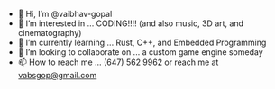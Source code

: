 - 👋 Hi, I’m @vaibhav-gopal
- 👀 I’m interested in ... CODING!!!! (and also music, 3D art, and cinematography)
- 🌱 I’m currently learning ... Rust, C++, and Embedded Programming
- 💞️ I’m looking to collaborate on ... a custom game engine someday
- 📫 How to reach me ... (647) 562 9962 or reach me at vabsgop@gmail.com
